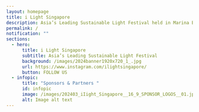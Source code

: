 ```yaml
---
layout: homepage
title: i Light Singapore
description: Asia’s Leading Sustainable Light Festival held in Marina Bay
permalink: /
notification: ""
sections:
  - hero:
      title: i Light Singapore
      subtitle: Asia’s Leading Sustainable Light Festival
      background: /images/2024banner1920x720_1_.jpg
      url: https://www.instagram.com/ilightsingapore/
      button: FOLLOW US
  - infopic:
      title: "Sponsors & Partners "
      id: infopic
      image: /images/202403_iIight_Singapore__16_9_SPONSOR_LOGOS__01.jpg
      alt: Image alt text
---
```

